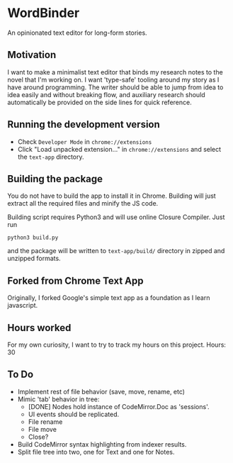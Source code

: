 # WordBinder
An opinionated text editor for long-form stories.

## Motivation
I want to make a minimalist text editor that binds my research notes to the novel that I'm working on. I want 'type-safe' tooling around my story as I have around programming. The writer should be able to jump from idea to idea easily and without breaking flow, and auxiliary research should automatically be provided on the side lines for quick reference.

## Running the development version

* Check `Developer Mode` in `chrome://extensions`
* Click "Load unpacked extension..." in `chrome://extensions` and select the `text-app` directory.

## Building the package

You do not have to build the app to install it in Chrome. Building will just extract all the required files and minify the JS code.

Building script requires Python3 and will use online Closure Compiler. Just run

    python3 build.py

and the package will be written to `text-app/build/` directory in zipped and unzipped formats.

## Forked from Chrome Text App
Originally, I forked Google's simple text app as a foundation as I learn javascript.

## Hours worked
For my own curiosity, I want to try to track my hours on this project.
Hours: 30

## To Do
- Implement rest of file behavior (save, move, rename, etc)
- Mimic 'tab' behavior in tree:
	- [DONE] Nodes hold instance of CodeMirror.Doc as 'sessions'.
	- UI events should be replicated.
	- File rename
	- File move
	- Close?
- Build CodeMirror syntax highlighting from indexer results.
- Split file tree into two, one for Text and one for Notes.

